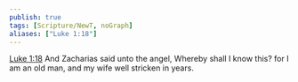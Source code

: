 ```yaml
---
publish: true
tags: [Scripture/NewT, noGraph]
aliases: ["Luke 1:18"]
---
```

[Luke 1:18](https://churchofjesuschrist.org/study/scriptures/nt/luke/1?lang=eng&id=p18#p18) And Zacharias said unto the angel, Whereby shall I know this? for I am an old man, and my wife well stricken in years.
